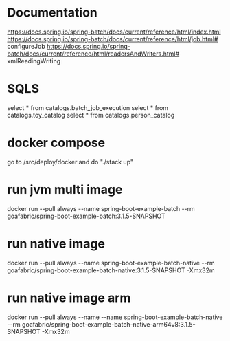 # Documentation
https://docs.spring.io/spring-batch/docs/current/reference/html/index.html
https://docs.spring.io/spring-batch/docs/current/reference/html/job.html# configureJob
https://docs.spring.io/spring-batch/docs/current/reference/html/readersAndWriters.html# xmlReadingWriting

# SQLS
select * from catalogs.batch_job_execution
select * from catalogs.toy_catalog
select * from catalogs.person_catalog

# docker compose
go to /src/deploy/docker and do "./stack up"

# run jvm multi image
docker run --pull always --name spring-boot-example-batch --rm goafabric/spring-boot-example-batch:3.1.5-SNAPSHOT

# run native image
docker run --pull always --name spring-boot-example-batch-native --rm goafabric/spring-boot-example-batch-native:3.1.5-SNAPSHOT -Xmx32m

# run native image arm
docker run --pull always --name --name spring-boot-example-batch-native --rm goafabric/spring-boot-example-batch-native-arm64v8:3.1.5-SNAPSHOT -Xmx32m

